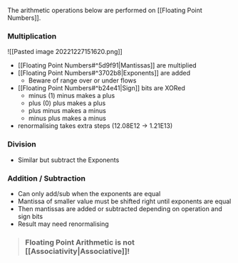 The arithmetic operations below are performed on [[Floating Point Numbers]].

### Multiplication
![[Pasted image 20221227151620.png]]
- [[Floating Point Numbers#^5d9f91|Mantissas]] are multiplied
- [[Floating Point Numbers#^3702b8|Exponents]] are added
	- Beware of range over or under flows
 - [[Floating Point Numbers#^b24e41|Sign]] bits are XORed
	 - minus (1) minus makes a plus
	 - plus (0) plus makes a plus
	 - plus minus makes a minus
	 - minus plus makes a minus
- renormalising takes extra steps (12.08E12 -> 1.21E13)

### Division
- Similar but subtract the Exponents

### Addition / Subtraction
- Can only add/sub when the exponents are equal
- Mantissa of smaller value must be shifted right until exponents are equal
- Then mantissas are added or subtracted depending on operation and sign bits
- Result may need renormalising

> ### Floating Point Arithmetic is not [[Associativity|Associative]]!
